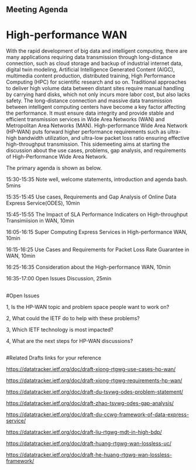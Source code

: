 ## Meeting Agenda

# High-performance WAN


With the rapid development of big data and intelligent computing, there are many applications requiring data transmission through long-distance connection, such as cloud storage and backup of industrial internet data, digital twin modeling, Artificial Intelligence Generated Content (AIGC), multimedia content production, distributed training, High Performance Computing (HPC) for scientific research and so on. Traditional approaches to deliver high volume data between distant sites require manual handling by carrying hard disks, which not only incurs more labor cost, but also lacks safety. The long-distance connection and massive data transmission between intelligent computing centers have become a key factor affecting the performance.  It must ensure data integrity and provide stable and efficient transmission services in Wide Area Networks (WAN) and Metropolitan Area Networks (MAN). High-performance Wide Area Network (HP-WAN) puts forward higher performance requirements such as ultra-high bandwidth utilization, and ultra-low packet loss ratio ensuring effective high-throughput transmission. This sidemeeting aims at starting the discussion about the use cases, problems, gap analysis, and requirements of High-Performance Wide Area Network. 

The primary agenda is shown as below.

15:30-15:35 Note well, welcome statements, introduction and agenda bash. 5mins

15:35-15:45 Use cases, Requirements and Gap Analysis of Online Data Express Service(ODES), 10min

15:45-15:55 The Impact of SLA Performance Indicaters on High-throughput Transimiision in WAN, 10min

16:05-16:15 Super Computing Express Services in High-performance WAN, 10min

16:15-16:25 Use Cases and Requirements for Packet Loss Rate Guarantee in WAN, 10min

16:25-16:35 Consideration about the High-performance WAN, 10min

16:35-17:00 Open Issues Discussion, 25min


##
#Open Issues

1, Is the HP-WAN topic and problem space people want to work on?

2, What could the IETF do to help with these problems?

3, Which IETF technology is most impacted?

4, What are the next steps for HP-WAN discussions?

##
#Related Drafts links for your reference

https://datatracker.ietf.org/doc/draft-xiong-rtgwg-use-cases-hp-wan/

https://datatracker.ietf.org/doc/draft-xiong-rtgwg-requirements-hp-wan/

https://datatracker.ietf.org/doc/draft-du-tsvwg-odes-problem-statement/

https://datatracker.ietf.org/doc/draft-zhao-tsvwg-odes-gap-analysis/

https://datatracker.ietf.org/doc/draft-du-ccwg-framework-of-data-express-service/

https://datatracker.ietf.org/doc/draft-liu-rtgwg-mdt-in-high-bdp/

https://datatracker.ietf.org/doc/draft-huang-rtgwg-wan-lossless-uc/

https://datatracker.ietf.org/doc/draft-he-huang-rtgwg-wan-lossless-framework/








